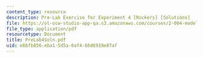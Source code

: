 ```yaml
---
content_type: resource
description: Pre-Lab Exercise for Experiment 4 [Rockers] [Solutions]
file: https://ol-ocw-studio-app-qa.s3.amazonaws.com/courses/2-004-modeling-dynamics-and-control-ii-spring-2003/e6bfb856eba15d5a0af466d6919e87af_PreLab4Soln.pdf
file_type: application/pdf
resourcetype: Document
title: PreLab4Soln.pdf
uid: e6bfb856-eba1-5d5a-0af4-66d6919e87af
---
```

